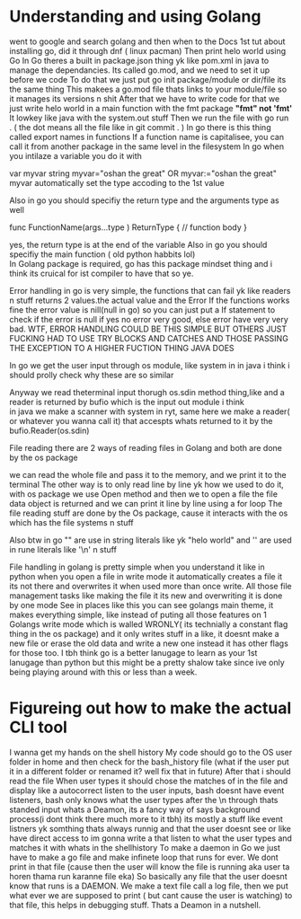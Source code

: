 # Understanding and using Golang
went to google and search golang and then when to the Docs
1st tut about installing go, did it through dnf ( linux pacman)
Then print helo world using Go
In Go theres a built in package.json thing yk like pom.xml in java to manage the dependancies.
Its called go.mod, and we need to set it up before we code
To do that we just put go init package/module or dir/file its the same thing
This makees a go.mod file thats links to your module/file so it manages its versions n shit
After that we have to write code for that we just write helo world in a main function with the fmt package
 **"fmt" not 'fmt'**
It lowkey like java with the system.out stuff
Then we run the file with go run . ( the dot means all the file like in git commit . )
In go there is this thing called export names in functions
If a function name is capitalisee, you can call it from another package in the same level in the filesystem
In go when you intilaze a variable you do it with 

var myvar string
myvar="oshan the great"
OR
myvar:="oshan the great"
myvar automatically set the type accoding to the 1st value

Also in go you should specifiy the return type and the arguments type as well

func FunctionName(args...type ) ReturnType {
    // function body
}

yes, the return type is at the end of the variable
Also in go you should specifiy the main function ( old python habbits lol)  
In Golang package is required, go has this package mindset thing and i think its cruical for ist compiler to have that so ye.

Error handling in go is very simple, the functions that can fail yk like readers n stuff returns
2 values.the actual value and the Error
If the functions works fine the error value is nill(null in go) so you can just put a If statement
to check if the error is null if yes no error very good, else error have very very bad.
WTF, ERROR HANDLING COULD BE THIS SIMPLE BUT OTHERS JUST FUCKING HAD TO USE TRY BLOCKS AND CATCHES AND THOSE PASSING THE EXCEPTION TO A HIGHER FUCTION THING JAVA DOES

In go we get the user input through os module, like system in in java
i think i should prolly check why these are so similar

Anyway we read theterminal input thorugh os.sdin method thing,like and a reader is returned by bufio which is the input out module i think   
in java we make a scanner with system in ryt, same here we make a reader( or whatever you wanna call it) that accespts whats returned to it by the bufio.Reader(os.sdin)

File reading
there are 2 ways of reading files in Golang and both are done by the os package 

we can read the whole file and pass it to the memory, and we print it to the terminal 
The other way is to only read line by line yk how we used to do it, with os package we use Open method and then we to open a file the file data object is returned and we can print it line by line using a for loop
The file reading stuff are done by the Os package, cause it interacts with the os which has the file systems n stuff

Also btw in go "" are use in string literals like yk "helo world" and '' are used in rune literals 
like '\n' n stuff

File handling in golang is pretty simple when  you understand it like in python when you open a file in write mode it automatically creates a file it its not there and overwrites it when used more than once write.
All those file management tasks like making the file it its new and overwriting it is done by one mode 
See in places like this you can see golangs main theme, it makes everything simple, like instead of puting all those features on 1 Golangs write mode which is walled WRONLY( its technially a constant flag thing in the os package) and it only writes stuff in a like, it doesnt make a new file or erase the old data and write a new one instead it has other flags for those too. 
I tbh think go is a better lanugage to learn as your 1st lanugage than python but this might be a pretty shalow take since ive only being playing around with this or less than a week.

# Figureing out how to make the actual CLI tool

I wanna get my hands on the shell history
My code should go to the OS user folder in home and then check for the bash_history file
(what if the user put it in a different folder or renamed it? well fix that in future)
After that i should read the file 
When user types it should chose the matches of in the file and display like a autocorrect
listen to the user inputs, bash doesnt have event listeners, bash only knows what the user types after the \n through thats standed input
whats a Deamon, its a fancy way of says background process(i dont think there much more to it tbh)
its mostly a stuff like event listners yk somthing thats always runnig and that the user doesnt see or like have direct access to
im gonna write a that listen to what the user types and matches it with whats in the shellhistory
To make a daemon in Go we just have to make a go file and make infinete loop that runs for ever.
We dont print in that file (cause then the user will know the file is running
aka user ta horen thama run karanne file eka)
So basically any file that the user doesnt know that runs is a DAEMON.
We make a text file call a log file, then we put what ever we are supposed to print ( but cant cause the user is watching) to that file, this helps in debugging stuff. Thats a Deamon in a nutshell.




